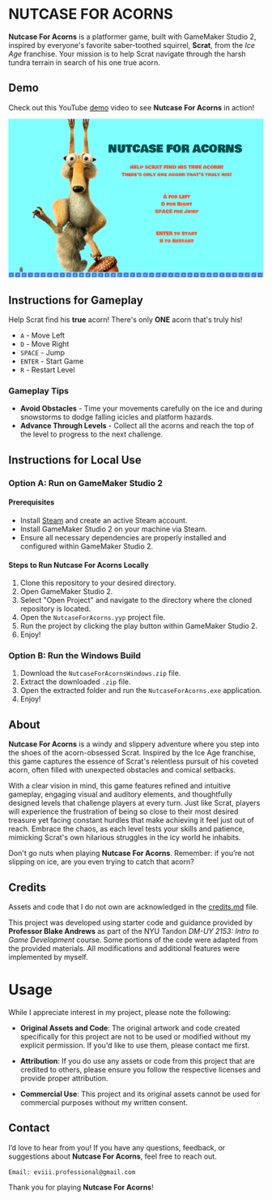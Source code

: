 # NUTCASE FOR ACORNS

**Nutcase For Acorns** is a platformer game, built with GameMaker Studio 2, inspired by everyone's favorite saber-toothed squirrel, **Scrat**, from the _Ice Age_ franchise. Your mission is to help Scrat navigate through the harsh tundra terrain in search of his one true acorn.

## Demo

Check out this YouTube [demo](https://youtu.be/y9b9vJD8_2k) video to see **Nutcase For Acorns** in action!

[![Nutcase For Acorns - Demo](assets/nutcase-for-acorns.png)](https://youtu.be/y9b9vJD8_2k)

## Instructions for Gameplay

Help Scrat find his **true** acorn! There's only **ONE** acorn that's truly his!

- `A` - Move Left
- `D` - Move Right
- `SPACE` - Jump
- `ENTER` - Start Game
- `R` - Restart Level

### Gameplay Tips

- **Avoid Obstacles** - Time your movements carefully on the ice and during snowstorms to dodge falling icicles and platform hazards.
- **Advance Through Levels** - Collect all the acorns and reach the top of the level to progress to the next challenge.

## Instructions for Local Use

### Option A: Run on GameMaker Studio 2

#### Prerequisites

- Install [Steam](https://store.steampowered.com/about/download) and create an active Steam account.
- Install GameMaker Studio 2 on your machine via Steam.
- Ensure all necessary dependencies are properly installed and configured within GameMaker Studio 2.

#### Steps to Run Nutcase For Acorns Locally

1. Clone this repository to your desired directory.
2. Open GameMaker Studio 2.
3. Select "Open Project" and navigate to the directory where the cloned repository is located.
4. Open the `NutcaseForAcorns.yyp` project file.
5. Run the project by clicking the play button within GameMaker Studio 2.
6. Enjoy!

### Option B: Run the Windows Build

1. Download the `NutcaseForAcornsWindows.zip` file.
2. Extract the downloaded `.zip` file.
3. Open the extracted folder and run the `NutcaseForAcorns.exe` application.
4. Enjoy!

## About

**Nutcase For Acorns** is a windy and slippery adventure where you step into the shoes of the acorn-obsessed Scrat. Inspired by the Ice Age franchise, this game captures the essence of Scrat's relentless pursuit of his coveted acorn, often filled with unexpected obstacles and comical setbacks.

With a clear vision in mind, this game features refined and intuitive gameplay, engaging visual and auditory elements, and thoughtfully designed levels that challenge players at every turn. Just like Scrat, players will experience the frustration of being so close to their most desired treasure yet facing constant hurdles that make achieving it feel just out of reach. Embrace the chaos, as each level tests your skills and patience, mimicking Scrat's own hilarious struggles in the icy world he inhabits.

Don't go nuts when playing **Nutcase For Acorns**. Remember: if you’re not slipping on ice, are you even trying to catch that acorn?

## Credits

Assets and code that I do not own are acknowledged in the [credits.md](./credits.md) file.

This project was developed using starter code and guidance provided by **Professor Blake Andrews** as part of the NYU Tandon _DM-UY 2153: Intro to Game Development_ course. Some portions of the code were adapted from the provided materials. All modifications and additional features were implemented by myself.

# Usage

While I appreciate interest in my project, please note the following:

- **Original Assets and Code**: The original artwork and code created specifically for this project are not to be used or modified without my explicit permission. If you'd like to use them, please contact me first.

- **Attribution**: If you do use any assets or code from this project that are credited to others, please ensure you follow the respective licenses and provide proper attribution.

- **Commercial Use**: This project and its original assets cannot be used for commercial purposes without my written consent.

## Contact

I’d love to hear from you! If you have any questions, feedback, or suggestions about **Nutcase For Acorns**, feel free to reach out.

    Email: eviii.professional@gmail.com

Thank you for playing **Nutcase For Acorns**!
